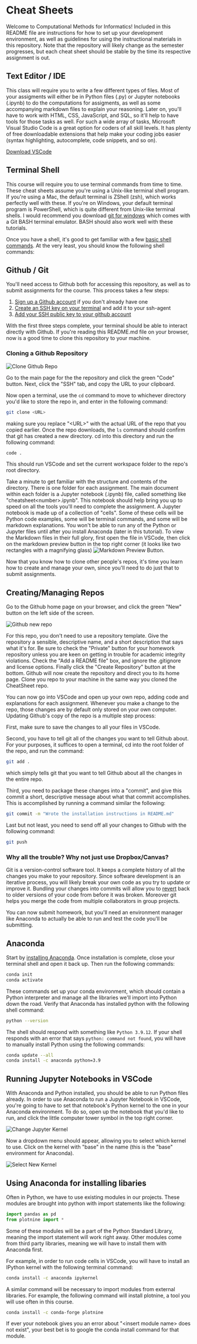 # Cheat Sheets
Welcome to Computational Methods for Informatics! 
Included in this README file are instructions for how to set up your development environment, as well as guidelines for using the instructional materials in this repository.
Note that the repository will likely change as the semester progresses, but each cheat sheet should be stable by the time its respective assignment is out. 

## Text Editor / IDE
This class will require you to write a few different types of files. 
Most of your assigments will either be in Python files (.py) or Jupyter notebooks (.ipynb) to do the computations for assigments, as well as some accompanying markdown files to explain your reasoning.
Later on, you'll have to work with HTML, CSS, JavaScript, and SQL, so it'll help to have tools for those tasks as well.
For such a wide array of tasks, Microsoft Visual Studio Code is a great option for coders of all skill levels. 
It has plenty of free downloadable extensions that help make your coding jobs easier (syntax highlighting, autocomplete, code snippets, and so on).

[Download VSCode](https://code.visualstudio.com/download)

## Terminal Shell
This course will require you to use terminal commands from time to time.
These cheat sheets assume you're using a Unix-like terminal shell program.
If you're using a Mac, the default terminal is ZShell (zsh), which works perfectly well with these.
If you're on Windows, your default terminal program is PowerShell, which is quite different from Unix-like terminal shells.
I would recommend you download [git for windows](https://gitforwindows.org/) which comes with a Git BASH terminal emulator. 
BASH should also work well with these tutorials.

Once you have a shell, it's good to get familiar with a few [basic shell commands](https://www.youtube.com/watch?v=J2zquYPJbWY).
At the very least, you should know the following shell commands:

## Github / Git
You'll need access to Github both for accessing this repository, as well as to submit assignments for the course. 
This process takes a few steps:
1. [Sign up a Github account](https://github.com/signup?ref_cta=Sign+up&ref_loc=header+logged+out&ref_page=%2F&source=header-home) if you don't already have one
2. [Create an SSH key on your terminal](https://docs.github.com/en/authentication/connecting-to-github-with-ssh/generating-a-new-ssh-key-and-adding-it-to-the-ssh-agent) and add it to your ssh-agent
3. [Add your SSH public key to your github account](https://docs.github.com/en/authentication/connecting-to-github-with-ssh/adding-a-new-ssh-key-to-your-github-account)

With the first three steps complete, your terminal should be able to interact directly with Github.
If you're reading this README.md file on your browser, now is a good time to clone this repository to your machine.
### Cloning a Github Repository
![Clone Github Repo](./github_screenshot.png)

Go to the main page for the the repository and click the green "Code" button.
Next, click the "SSH" tab, and copy the URL to your clipboard.

Now open a terminal, use the `cd` command to move to whichever directory you'd like to store the repo in, and enter in the following command:

``` bash
git clone <URL>
```
making sure you replace "\<URL\>" with the actual URL of the repo that you copied earlier. 
Once the repo downloads, the `ls` command should confirm that git has created a new directory.
cd into this directory and run the following command:

``` bash
code .
```
This should run VSCode and set the current workspace folder to the repo's root directory.

Take a minute to get familiar with the structure and contents of the directory.
There is one folder for each assignment.
The main document within each folder is a Jupyter notebook (.ipynb) file, called something like "cheatsheet\<number\>.ipynb".
This notebook should help bring you up to speed on all the tools you'll need to complete the assignment. 
A Jupyter notebook is made up of a collection of "cells". 
Some of these cells will be Python code examples, some will be terminal commands, and some will be markdown explanations.
You won't be able to run any of the Python or Jupyter files until after you install Anaconda (later in this tutorial). To view the Markdown files in their full glory, first open the file in VSCode, then click on the markdown preview button in the top right corner (it looks like two rectangles with a magnifying glass)
![Markdown Preview Button](./markdown_preview.png).

Now that you know how to clone other people's repos, it's time you learn how to create and manage your own, since you'll need to do just that to submit assignments. 

## Creating/Managing Repos
Go to the Github home page on your browser, and click the green "New" button on the left side of the screen.

![Github new repo](./github_new_repo.png)

For this repo, you don't need to use a repository template.
Give the repository a sensible, descriptive name, and a short description that says what it's for.
Be sure to check the "Private" button for your homework repository unless you are keen on getting in trouble for academic integrity violations.
Check the "Add a README file" box, and ignore the .gitignore and license options.
Finally click the "Create Repository" button at the bottom. 
Github will now create the repository and direct you to its home page.
Clone you repo to your machine in the same way you cloned the CheatSheet repo.

You can now go into VSCode and open up your own repo, adding code and explanations for each assignment.
Whenever you make a change to the repo, those changes are by default only stored on your own computer.
Updating Github's copy of the repo is a multiple step process:

First, make sure to save the changes to all your files in VSCode.

Second, you have to tell git all of the changes you want to tell Github about.
For your purposes, it suffices to open a terminal, cd into the root folder of the repo, and run the command:
``` bash
git add .
```
which simply tells git that you want to tell Github about all the changes in the entire repo.

Third, you need to package these changes into a "commit", and give this commit a short, descriptive message about what that commit accomplishes.
This is accomplished by running a command similar the following:
``` bash
git commit -m "Wrote the installation instructions in README.md"
```
Last but not least, you need to send off all your changes to Github with the following command:
``` bash
git push  
```
### Why all the trouble? Why not just use Dropbox/Canvas?
Git is a version-control software tool.
It keeps a complete history of all the changes you make to your repository.
Since software development is an iterative process, you will likely break your own code as you try to update or improve it.
Bundling your changes into commits will allow you to [revert](https://docs.github.com/en/desktop/contributing-and-collaborating-using-github-desktop/managing-commits/reverting-a-commit) back to older versions of your code from before it was broken.
Moreover git helps you merge the code from multiple collaborators in group projects.

You can now submit homework, but you'll need an environment manager like Anaconda to actually be able to run and test the code you'll be submitting.

## Anaconda
Start by [installing Anaconda](https://docs.anaconda.com/anaconda/install/).
Once installation is complete, close your terminal shell and open it back up.
Then run the following commands:
``` bash
conda init
conda activate
```
These commands set up your conda environment, which should contain a Python interpreter and manage all the libraries we'll import into Python down the road.
Verify that Anaconda has installed python with the following shell command:
``` bash
python --version
```
The shell should respond with something like `Python 3.9.12`. 
If your shell responds with an error that says `python: command not found`, you will have to manually install Python using the following commands:
``` bash
conda update --all
conda install -c anaconda python=3.9
```

## Running Jupyter Notebooks in VSCode
With Anaconda and Python installed, you should be able to run Python files already.
In order to use Anaconda to run a Jupyter Notebook in VSCode, you're going to have to set that notebook's Python kernel to the one in your Anaconda environment.
To do so, open up the notebook that you'd like to run, and click the little computer tower symbol in the top right corner.

![Change Jupyter Kernel](./jupyter_kernel_1.png)

Now a dropdown menu should appear, allowing you to select which kernel to use. 
Click on the kernel with "base" in the name (this is the "base" environment for Anaconda).

![Select New Kernel](./jupyter_kernel_2.png)


## Using Anaconda for installing libaries 
Often in Python, we have to use existing modules in our projects.
These modules are brought into python with import statements like the following:
``` python
import pandas as pd
from plotnine import *
```
Some of these modules will be a part of the Python Standard Library, meaning the import statement will work right away.
Other modules come from third party libraries, meaning we will have to install them with Anaconda first.

For example, in order to run code cells in VSCode, you will have to install an IPython kernel with the following terminal command:

``` bash
conda install -c anaconda ipykernel
```
A similar command will be necessary to import modules from external libraries.
For example, the following command will install plotnine, a tool you will use often in this course.

``` bash
conda install -c conda-forge plotnine
```

If ever your notebook gives you an error about "\<insert module name\> does not exist", your best bet is to google the conda install command for that module.





